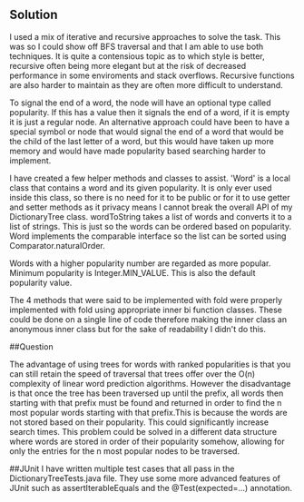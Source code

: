 ## Solution

I used a mix of iterative and recursive approaches to solve the task. This was so I could show off BFS traversal and that I am able to use both techniques. It is quite a contensious topic as to which style is better, recursive often being more elegant but at the risk of decreased performance in some enviroments and stack overflows. Recursive functions are also harder to maintain as they are often more difficult to understand.

To signal the end of a word, the node will have an optional type called popularity. If this has a value then it signals the end of a word, if it is empty it is just a regular node. An alternative approach could have been to have a special symbol or node that would signal the end of a word that would be the child of the last letter of a word, but this would have taken up more memory and would have made popularity based searching harder to implement.

I have created a few helper methods and classes to assist. 'Word' is a local class that contains a word and its given popularity. It is only ever used inside this class, so there is no need for it to be public or for it to use getter and setter methods as it privacy means I cannot break the overall API of my DictionaryTree class.
wordToString takes a list of words and converts it to a list of strings. This is just so the words can be ordered based on popularity. Word implements the comparable interface so the list can be sorted using Comparator.naturalOrder.

Words with a higher popularity number are regarded as more popular. Minimum popularity is Integer.MIN_VALUE. This is also the default popularity value.

The 4 methods that were said to be implemented with fold were properly implemented with fold using appropriate inner bi function classes. These could be done on a single line of code therefore making the inner class an anonymous inner class but for the sake of readability I didn't do this.

##Question

The advantage of using trees for words with ranked popularities is that you can still retain the speed of traversal that trees offer over the O(n) complexity of linear word prediction algorithms.
However the disadvantage is that once the tree has been traversed up until the prefix, all words then starting with that prefix must be found and returned in order to find the n most popular words starting with that prefix.This is because the words are not stored based on their popularity. This could significantly increase search times. This problem could be solved in a different data structure where words are stored in order of their popularity somehow, allowing for only the entries for the n most popular nodes to be traversed.

##JUnit
I have written multiple test cases that all pass in the DictionaryTreeTests.java file. They use some more advanced features of JUnit such as assertIterableEquals and the @Test(expected=...) annotation.
